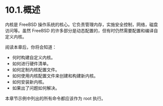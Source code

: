 # 10.1.概述

内核是 FreeBSD 操作系统的核心。它负责管理内存，实施安全控制，网络，磁盘访问等。虽然 FreeBSD 的许多部分是动态配置的，但有时仍然需要配置和编译自定义内核。

阅读本章后，你将会知道：

* 何时构建自定义内核。
* 如何进行硬件清单。
* 如何定制内核配置文件。
* 如何使用内核配置文件来创建和构建新内核。
* 如何安装新内核。
* 如果出了问题如何解决。

本章节示例中列出的所有命令都应该作为 root 执行。

